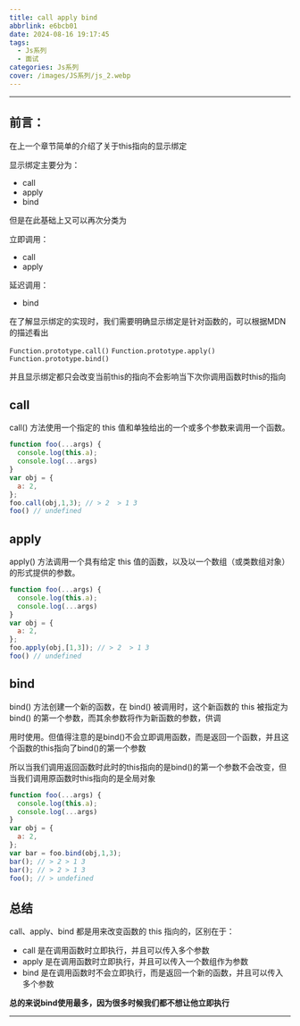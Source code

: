 ```yaml
---
title: call apply bind
abbrlink: e6bcb01
date: 2024-08-16 19:17:45
tags:
  - Js系列
  - 面试
categories: Js系列
cover: /images/JS系列/js_2.webp
---
```


---
## 前言：

在上一个章节简单的介绍了关于this指向的显示绑定

显示绑定主要分为：

- call
- apply
- bind

但是在此基础上又可以再次分类为

立即调用：
- call
- apply

延迟调用：
- bind

在了解显示绑定的实现时，我们需要明确显示绑定是针对函数的，可以根据MDN的描述看出

` Function.prototype.call() ` ` Function.prototype.apply() ` ` Function.prototype.bind() `

并且显示绑定都只会改变当前this的指向不会影响当下次你调用函数时this的指向

## call

call() 方法使用一个指定的 this 值和单独给出的一个或多个参数来调用一个函数。

```js
function foo(...args) {
  console.log(this.a);
  console.log(...args)
}
var obj = {
  a: 2,
};
foo.call(obj,1,3); // > 2  > 1 3
foo() // undefined
```

## apply

apply() 方法调用一个具有给定 this 值的函数，以及以一个数组（或类数组对象）的形式提供的参数。

```js
function foo(...args) {
  console.log(this.a);
  console.log(...args)
}
var obj = {
  a: 2,
};
foo.apply(obj,[1,3]); // > 2  > 1 3
foo() // undefined
```

## bind

bind() 方法创建一个新的函数，在 bind() 被调用时，这个新函数的 this 被指定为 bind() 的第一个参数，而其余参数将作为新函数的参数，供调

用时使用。但值得注意的是bind()不会立即调用函数，而是返回一个函数，并且这个函数的this指向了bind()的第一个参数

所以当我们调用返回函数时此时的this指向的是bind()的第一个参数不会改变，但当我们调用原函数时this指向的是全局对象


```js
function foo(...args) {
  console.log(this.a);
  console.log(...args)
}
var obj = {
  a: 2,
};
var bar = foo.bind(obj,1,3);
bar(); // > 2 > 1 3
bar(); // > 2 > 1 3
foo(); // > undefined
```

## 总结

call、apply、bind 都是用来改变函数的 this 指向的，区别在于：

- call 是在调用函数时立即执行，并且可以传入多个参数
- apply 是在调用函数时立即执行，并且可以传入一个数组作为参数
- bind 是在调用函数时不会立即执行，而是返回一个新的函数，并且可以传入多个参数
  
**总的来说bind使用最多，因为很多时候我们都不想让他立即执行**

---
